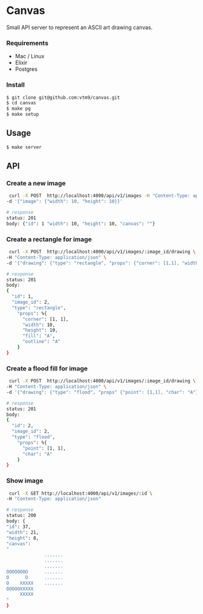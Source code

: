 # Canvas

Small API server to represent an ASCII art drawing canvas.

### Requirements

- Mac / Linux
- Elixir
- Postgres

### Install

```bash
$ git clone git@github.com:vtm9/canvas.git
$ cd canvas
$ make pg
$ make setup
```

## Usage

```bash
$ make server
```

## API

### Create a new image

```bash
 curl -X POST  http://localhost:4000/api/v1/images -H "Content-Type: application/json" \
-d '{"image": {"width": 10, "height": 10}}'

# response
status: 201
body: {"id": 1 "width": 10, "height": 10, "canvas": ""}
```

### Create a rectangle for image

```bash
 curl -X POST  http://localhost:4000/api/v1/images/:image_id/drawing \
-H "Content-Type: application/json" \
-d '{"drawing": {"type": "rectangle", "props": {"corner": [1,1], "width": 10, "height": 10, "fill": "A", "outline": "B"}}}'

# response
status: 201
body:
{
  "id": 1,
  "image_id": 2,
  "type": "rectangle",
    "props": %{
      "corner": [1, 1],
      "width": 10,
      "height": 10,
      "fill": "A",
      "outline": "A"
    }
}

```

### Create a flood fill for image

```bash
 curl -X POST  http://localhost:4000/api/v1/images/:image_id/drawing \
-H "Content-Type: application/json" \
-d '{"drawing": {"type": "flood", "props" {"point": [1,1], "char": "A"}}}'

# response
status: 201
body: 
{
  "id": 2,
  "image_id": 2,
  "type": "flood",
    "props": %{
      "point": [1, 1],
      "char": "A"
    }
}
```

### Show image

```bash
 curl -X GET http://localhost:4000/api/v1/images/:id \
-H "Content-Type: application/json"

# response
status: 200
body: {
"id": 37,
"width": 21,
"height": 8,
"canvas":
"
              .......
              .......
              .......
OOOOOOOO      .......
O      O      .......
O    XXXXX    .......
OOOOOXXXXX
     XXXXX
"
}
```

